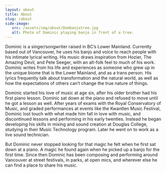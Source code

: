 ```yaml
---
layout: about
title: About
slug: /about
side-image:
   src: /assets/img/about/Dombanjotree.jpg
   alt: Photo of Dominic playing banjo in front of a tree.
---
```

Dominic is a singer/songwriter raised in BC’s Lower Mainland. Currently based out of Vancouver, he uses his banjo and voice to reach people with his intimate lyrical writing. His music draws inspiration from Hozier, The Amazing Devil, and Pete Seeger, with an alt-folk feel to much of his work. Dominic writes from his life and experiences as someone who grew up in the unique biome that is the Lower Mainland, and as a trans person. His lyrics frequently talk about transformation and the natural world, as well as how the expectations of others can’t change the true nature of things.


Dominic started his love of music at age six, after his older brother had his first piano lesson. Dominic sat down at the piano and refused to move until he got a lesson as well. After years of exams with the Royal Conservatory of Music, and graded performances at events like the Kwantlen Music Festival, Dominic lost touch with what made him fall in love with music, and discontinued lessons and performing in his early twenties. Instead he began developing his skills in mixing and sound creation at Douglas College, studying in their Music Technology program. Later he went on to work as a live sound technician.


But Dominic never stopped looking for that magic he felt when he first sat down at a piano. A magic he found again when he picked up a banjo for the first time. Since then Dominic has been composing and performing around Vancouver at street festivals, in parks, at open mics, and wherever else he can find a place to share his music.

<br>

